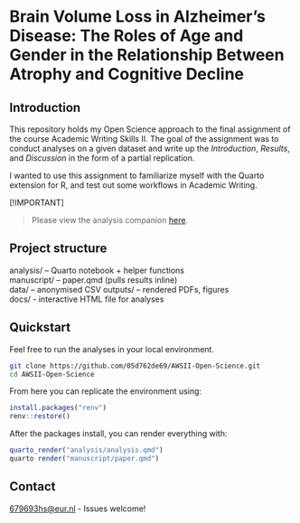 # Brain Volume Loss in Alzheimer’s Disease: The Roles of Age and Gender in the Relationship Between Atrophy and Cognitive Decline

## Introduction

This repository holds my Open Science approach to the final assignment of the course Academic Writing Skills II. The goal of the assignment was to conduct
analyses on a given dataset and write up the _Introduction_, _Results_, and _Discussion_ in the form of a partial replication.

I wanted to use this assignment to familiarize myself with the Quarto extension for R, and test out some workflows in Academic Writing.

[!IMPORTANT]
>Please view the analysis companion [here](https://05d762de69.github.io/AWSII-Open-Science/analysis.html).

## Project structure

analysis/    – Quarto notebook + helper functions  
manuscript/  – paper.qmd (pulls results inline)  
data/        – anonymised CSV 
outputs/     – rendered PDFs, figures  
docs/        - interactive HTML file for analyses

## Quickstart

Feel free to run the analyses in your local environment.

```bash
git clone https://github.com/05d762de69/AWSII-Open-Science.git
cd AWSII-Open-Science
```

From here you can replicate the environment using:

```r
install.packages("renv")
renv::restore()            
```

After the packages install, you can render everything with:

```r
quarto_render("analysis/analysis.qmd")
quarto render("manuscript/paper.qmd")
```


## Contact
679693hs@eur.nl  - Issues welcome!
